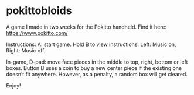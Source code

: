 # pokittobloids
A game I made in two weeks for the Pokitto handheld. Find it here: https://www.pokitto.com/

Instructions:
A: start game. Hold B to view instructions. Left: Music on, Right: Music off.

In-game, D-pad: move face pieces in the middle to top, right, bottom or left boxes. Button B uses a coin to buy a new center piece if the existing one doesn’t fit anywhere. However, as a penalty, a random box will get cleared.

Enjoy!
